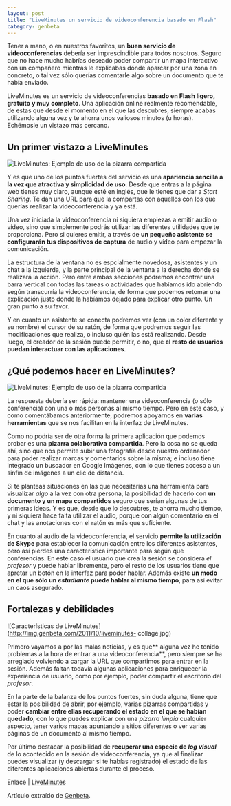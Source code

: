 ```yaml
---
layout: post
title: "LiveMinutes un servicio de videoconferencia basado en Flash"
category: genbeta
---
```




Tener a mano, o en nuestros favoritos, un **buen servicio de
videoconferencias** debería ser imprescindible para todos nosotros. Seguro que
no hace mucho habrías deseado poder compartir un mapa interactivo con un
compañero mientras le explicabas dónde aparcar por una zona en concreto, o tal
vez sólo querías comentarle algo sobre un documento que te había enviado.

LiveMinutes es un servicio de videoconferencias **basado en Flash ligero,
gratuito y muy completo**. Una aplicación online realmente recomendable, de
estas que desde el momento en el que las descubres, siempre acabas utilizando
alguna vez y te ahorra unos valiosos minutos (u horas). Echémosle un vistazo
más cercano.  
  

## Un primer vistazo a LiveMinutes

  
![LiveMinutes: Ejemplo de uso de la pizarra
compartida](http://img.genbeta.com/2011/10/liveminutes-ejemplo-uso.jpg)

Y es que uno de los puntos fuertes del servicio es una **apariencia sencilla a
la vez que atractiva y simplicidad de uso**. Desde que entras a la página web
tienes muy claro, aunque esté en inglés, que le tienes que dar a _Start
Sharing_. Te dan una URL para que la compartas con aquellos con los que
querías realizar la videoconferencia y ya está.

Una vez iniciada la videoconferencia ni siquiera empiezas a emitir audio o
vídeo, sino que simplemente podrás utilizar las diferentes utilidades que te
proporciona. Pero si quieres emitir, a través de **un pequeño asistente se
configurarán tus dispositivos de captura** de audio y vídeo para empezar la
comunicación.

La estructura de la ventana no es espcialmente novedosa, asistentes y un chat
a la izquierda, y la parte principal de la ventana a la derecha donde se
realizará la acción. Pero entre ambas secciones podremos encontrar una barra
vertical con todas las tareas o actividades que habíamos ido abriendo según
transcurría la videoconferencia, de forma que podemos retomar una explicación
justo donde la habíamos dejado para explicar otro punto. Un gran punto a su
favor.

Y en cuanto un asistente se conecta podremos ver (con un color diferente y su
nombre) el cursor de su ratón, de forma que podremos seguir las modificaciones
que realiza, o incluso quién las está realizando. Desde luego, el creador de
la sesión puede permitir, o no, que **el resto de usuarios puedan interactuar
con las aplicaciones**.

## ¿Qué podemos hacer en LiveMinutes?

  
![LiveMinutes: Ejemplo de uso de la pizarra
compartida](http://img.genbeta.com/2011/10/liveminutes-ejemplo-uso.jpg)

La respuesta debería ser rápida: mantener una videoconferencia (o sólo
conferencia) con una o más personas al mismo tiempo. Pero en este caso, y como
comentábamos anteriormente, podremos apoyarnos en **varias herramientas** que
se nos facilitan en la interfaz de LiveMinutes.

Como no podría ser de otra forma la primera aplicación que podemos probar es
una **pizarra colaborativa compartida**. Pero la cosa no se queda ahí, sino
que nos permite subir una fotografía desde nuestro ordenador para poder
realizar marcas y comentarios sobre la misma; e incluso tiene integrado un
buscador en Google Imágenes, con lo que tienes acceso a un sinfín de imágenes
a un clic de distancia.

Si te planteas situaciones en las que necesitarías una herramienta para
visualizar _algo_ a la vez con otra persona, la posibilidad de hacerlo con
**un documento y un mapa compartidos** seguro que serían algunas de tus
primeras ideas. Y es que, desde que lo descubres, te ahorra mucho tiempo, y ni
siquiera hace falta utilizar el audio, porque con algún comentario en el chat
y las anotaciones con el ratón es más que suficiente.

En cuanto al audio de la videoconferencia, el servicio **permite la
utilización de Skype** para establecer la comunicación entre los diferentes
asistentes, pero así pierdes una característica importante para según que
conferencias. En este caso el usuario que crea la sesión se considera _el
profesor_ y puede hablar libremente, pero el resto de los usuarios tiene que
apretar un botón en la interfaz para poder hablar. Además existe **un modo en
el que sólo un _estudiante_ puede hablar al mismo tiempo**, para así evitar un
caos asegurado.

## Fortalezas y debilidades

  
![Características de LiveMinutes](http://img.genbeta.com/2011/10/liveminutes-
collage.jpg)

Primero vayamos a por las malas noticias, y es que** alguna vez he tenido
problemas a la hora de entrar a una videoconferencia**, pero siempre se ha
arreglado volviendo a cargar la URL que compartimos para entrar en la sesión.
Además faltan todavía algunas aplicaciones para enriquecer la experiencia de
usuario, como por ejemplo, poder compartir el escritorio del _profesor_.

En la parte de la balanza de los puntos fuertes, sin duda alguna, tiene que
estar la posibilidad de abrir, por ejemplo, varias pizarras compartidas y
poder **cambiar entre ellas recuperando el estado en el que se habían
quedado**, con lo que puedes explicar con una _pizarra limpia_ cualquier
aspecto, tener varios mapas apuntando a sitios diferentes o ver varias páginas
de un documento al mismo tiempo.

Por último destacar la posibilidad de **recuperar una especie de _log
visual_** de lo acontecido en la sesión de videoconferencia, ya que al
finalizar puedes visualizar (y descargar si te habías registrado) el estado de
las diferentes aplicaciones abiertas durante el proceso.

Enlace | [LiveMinutes](http://liveminutes.com/oneclick/)

Artículo extraído de [Genbeta](http://www.genbeta.com).